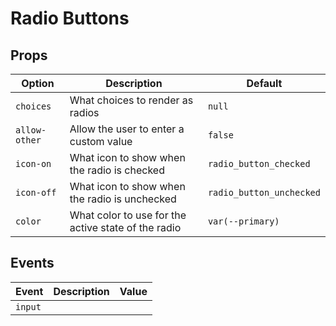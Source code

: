 # Radio Buttons

## Props

| Option        | Description                                         | Default                  |
|---------------|-----------------------------------------------------|--------------------------|
| `choices`     | What choices to render as radios                    | `null`                   |
| `allow-other` | Allow the user to enter a custom value              | `false`                  |
| `icon-on`     | What icon to show when the radio is checked         | `radio_button_checked`   |
| `icon-off`    | What icon to show when the radio is unchecked       | `radio_button_unchecked` |
| `color`       | What color to use for the active state of the radio | `var(--primary)`         |

## Events
| Event   | Description | Value |
|---------|-------------|-------|
| `input` |             |       |
